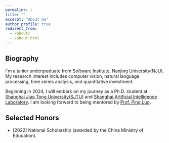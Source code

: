 ```yaml
---
permalink: /
title: ""
excerpt: "About me"
author_profile: true
redirect_from: 
  - /about/
  - /about.html
---
```

## Biography
I'm a junior undergraduate from [Software Institute](https://software.nju.edu.cn/), [Nanjing University(NJU)](https://www.nju.edu.cn/). My research interest includes computer vision, natural language processing, time series analysis, and quantitative investment.

Beginning in 2024, I will embark on my journey as a Ph.D. student at [Shanghai Jiao Tong University(SJTU)](https://www.sjtu.edu.cn/) and [Shanghai Artificial Intelligence Laboratory](https://www.shlab.org.cn/). I am looking forward to being mentored by [Prof. Ping Luo](http://luoping.me/).

## Selected Honors
* \[2022\] National Scholarship (awarded by the China Ministry of Education).
